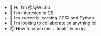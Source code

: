 - 👋 Hi, I’m @AyWicho
- 👀 I’m interested in CS
- 🌱 I’m currently learning CS50 and Python
- 💞️ I’m looking to collaborate on anything lol
- 📫 How to reach me ... lmalm.iv on ig

<!---
AyWicho/AyWicho is a ✨ special ✨ repository because its `README.md` (this file) appears on your GitHub profile.
You can click the Preview link to take a look at your changes.
--->
